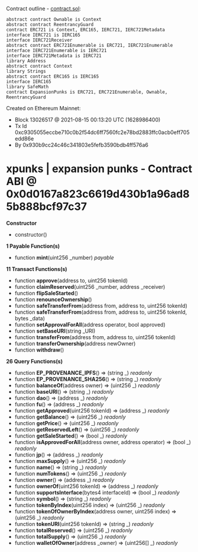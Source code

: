 Contract outline - [contract.sol](contract.sol):

```
abstract contract Ownable is Context
abstract contract ReentrancyGuard
contract ERC721 is Context, ERC165, IERC721, IERC721Metadata
interface IERC721 is IERC165
interface IERC721Receiver
abstract contract ERC721Enumerable is ERC721, IERC721Enumerable
interface IERC721Enumerable is IERC721
interface IERC721Metadata is IERC721
library Address
abstract contract Context
library Strings
abstract contract ERC165 is IERC165
interface IERC165
library SafeMath
contract ExpansionPunks is ERC721, ERC721Enumerable, Ownable, ReentrancyGuard
```


Created on Ethereum Mainnet:
- Block 13026517 @ 2021-08-15 00:13:20 UTC (1628986400)
- Tx Id 0xc9305055eccbe710c0b2f54dc6ff7560fc2e78bd2883ffc0acb0eff705edd86e
- By 0x930b9cc24c46c341803e5fefb3590bdb4ff576a6


# xpunks | expansion punks - Contract ABI @ 0x0d0167a823c6619d430b1a96ad85b888bcf97c37




**Constructor**

- constructor()

**1 Payable Function(s)**

- function **mint**(uint256 _number) _payable_

**11 Transact Functions(s)**

- function **approve**(address to, uint256 tokenId)
- function **claimReserved**(uint256 _number, address _receiver)
- function **flipSaleStarted**()
- function **renounceOwnership**()
- function **safeTransferFrom**(address from, address to, uint256 tokenId)
- function **safeTransferFrom**(address from, address to, uint256 tokenId, bytes _data)
- function **setApprovalForAll**(address operator, bool approved)
- function **setBaseURI**(string _URI)
- function **transferFrom**(address from, address to, uint256 tokenId)
- function **transferOwnership**(address newOwner)
- function **withdraw**()

**26 Query Functions(s)**

- function **EP_PROVENANCE_IPFS**() ⇒ (string _) _readonly_
- function **EP_PROVENANCE_SHA256**() ⇒ (string _) _readonly_
- function **balanceOf**(address owner) ⇒ (uint256 _) _readonly_
- function **baseURI**() ⇒ (string _) _readonly_
- function **dao**() ⇒ (address _) _readonly_
- function **fu**() ⇒ (address _) _readonly_
- function **getApproved**(uint256 tokenId) ⇒ (address _) _readonly_
- function **getBalance**() ⇒ (uint256 _) _readonly_
- function **getPrice**() ⇒ (uint256 _) _readonly_
- function **getReservedLeft**() ⇒ (uint256 _) _readonly_
- function **getSaleStarted**() ⇒ (bool _) _readonly_
- function **isApprovedForAll**(address owner, address operator) ⇒ (bool _) _readonly_
- function **jp**() ⇒ (address _) _readonly_
- function **maxSupply**() ⇒ (uint256 _) _readonly_
- function **name**() ⇒ (string _) _readonly_
- function **numTokens**() ⇒ (uint256 _) _readonly_
- function **owner**() ⇒ (address _) _readonly_
- function **ownerOf**(uint256 tokenId) ⇒ (address _) _readonly_
- function **supportsInterface**(bytes4 interfaceId) ⇒ (bool _) _readonly_
- function **symbol**() ⇒ (string _) _readonly_
- function **tokenByIndex**(uint256 index) ⇒ (uint256 _) _readonly_
- function **tokenOfOwnerByIndex**(address owner, uint256 index) ⇒ (uint256 _) _readonly_
- function **tokenURI**(uint256 tokenId) ⇒ (string _) _readonly_
- function **totalReserved**() ⇒ (uint256 _) _readonly_
- function **totalSupply**() ⇒ (uint256 _) _readonly_
- function **walletOfOwner**(address _owner) ⇒ (uint256[] _) _readonly_
